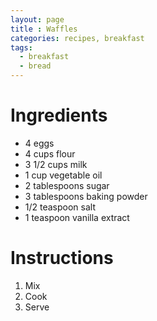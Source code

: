 ```yaml
---
layout: page
title : Waffles
categories: recipes, breakfast
tags:
  - breakfast
  - bread
---
```


# Ingredients

* 4 eggs
* 4 cups flour
* 3 1/2 cups milk
* 1 cup vegetable oil
* 2 tablespoons sugar
* 3 tablespoons baking powder
* 1/2 teaspoon salt
* 1 teaspoon vanilla extract

# Instructions

1. Mix
2. Cook
3. Serve
